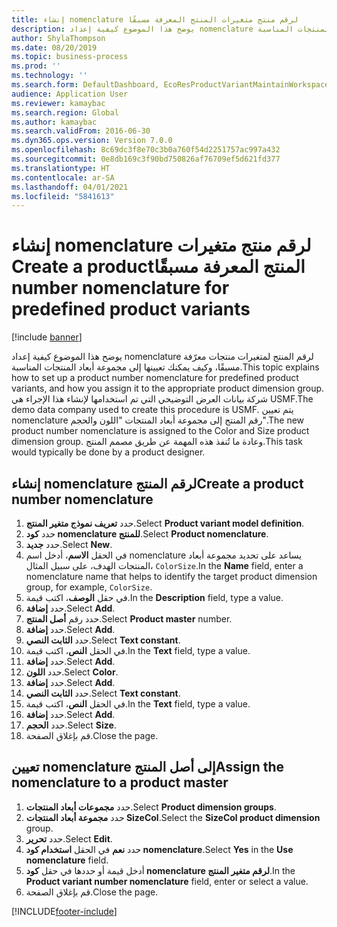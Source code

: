 ```yaml
---
title: إنشاء nomenclature لرقم منتج متغيرات المنتج المعرفة مسبقًا‬‏‫
description: يوضح هذا الموضوع كيفية إعداد nomenclature لرقم المنتج لمتغيرات منتجات معرّفة مسبقًا، وكيف يمكنك تعيينها إلى مجموعة أبعاد المنتجات المناسبة.
author: ShylaThompson
ms.date: 08/20/2019
ms.topic: business-process
ms.prod: ''
ms.technology: ''
ms.search.form: DefaultDashboard, EcoResProductVariantMaintainWorkspace, EcoResNomenclature, EcoResProductDimensionGroup
audience: Application User
ms.reviewer: kamaybac
ms.search.region: Global
ms.author: kamaybac
ms.search.validFrom: 2016-06-30
ms.dyn365.ops.version: Version 7.0.0
ms.openlocfilehash: 8c69dc3f8e70c3b0a760f54d2251757ac997a432
ms.sourcegitcommit: 0e8db169c3f90bd750826af76709ef5d621fd377
ms.translationtype: HT
ms.contentlocale: ar-SA
ms.lasthandoff: 04/01/2021
ms.locfileid: "5841613"
---
```

# <a name="create-a-product-number-nomenclature-for-predefined-product-variants"></a><span data-ttu-id="79a47-103">إنشاء nomenclature لرقم منتج متغيرات المنتج المعرفة مسبقًا‬‏‫</span><span class="sxs-lookup"><span data-stu-id="79a47-103">Create a product number nomenclature for predefined product variants</span></span>

[!include [banner](../../includes/banner.md)]

<span data-ttu-id="79a47-104">يوضح هذا الموضوع كيفية إعداد nomenclature لرقم المنتج لمتغيرات منتجات معرّفة مسبقًا، وكيف يمكنك تعيينها إلى مجموعة أبعاد المنتجات المناسبة.</span><span class="sxs-lookup"><span data-stu-id="79a47-104">This topic explains how to set up a product number nomenclature for predefined product variants, and how you assign it to the appropriate product dimension group.</span></span> <span data-ttu-id="79a47-105">شركة بيانات العرض التوضيحي التي تم استخدامها لإنشاء هذا الإجراء هي USMF.</span><span class="sxs-lookup"><span data-stu-id="79a47-105">The demo data company used to create this procedure is USMF.</span></span> <span data-ttu-id="79a47-106">يتم تعيين nomenclature رقم المنتج إلى مجموعة أبعاد المنتجات "اللون والحجم".</span><span class="sxs-lookup"><span data-stu-id="79a47-106">The new product number nomenclature is assigned to the Color and Size product dimension group.</span></span> <span data-ttu-id="79a47-107">وعادة ما تُنفذ هذه المهمة عن طريق مصمم المنتج.</span><span class="sxs-lookup"><span data-stu-id="79a47-107">This task would typically be done by a product designer.</span></span>


## <a name="create-a-product-number-nomenclature"></a><span data-ttu-id="79a47-108">إنشاء nomenclature لرقم المنتج</span><span class="sxs-lookup"><span data-stu-id="79a47-108">Create a product number nomenclature</span></span>
1. <span data-ttu-id="79a47-109">حدد **تعريف نموذج متغير المنتج**.</span><span class="sxs-lookup"><span data-stu-id="79a47-109">Select **Product variant model definition**.</span></span>
2. <span data-ttu-id="79a47-110">حدد **كود nomenclature للمنتج‬**.</span><span class="sxs-lookup"><span data-stu-id="79a47-110">Select **Product nomenclature**.</span></span>
3. <span data-ttu-id="79a47-111">حدد **جديد**.</span><span class="sxs-lookup"><span data-stu-id="79a47-111">Select **New**.</span></span>
4. <span data-ttu-id="79a47-112">في الحقل **الاسم**، أدخل اسم nomenclature يساعد على تحديد مجموعة أبعاد المنتجات الهدف، على سبيل المثال، `ColorSize`.</span><span class="sxs-lookup"><span data-stu-id="79a47-112">In the **Name** field, enter a nomenclature name that helps to identify the target product dimension group, for example, `ColorSize`.</span></span>
5. <span data-ttu-id="79a47-113">في حقل **الوصف**، اكتب قيمة.</span><span class="sxs-lookup"><span data-stu-id="79a47-113">In the **Description** field, type a value.</span></span>
6. <span data-ttu-id="79a47-114">حدد **إضافة**.</span><span class="sxs-lookup"><span data-stu-id="79a47-114">Select **Add**.</span></span>
7. <span data-ttu-id="79a47-115">حدد رقم **أصل المنتج**.</span><span class="sxs-lookup"><span data-stu-id="79a47-115">Select **Product master** number.</span></span>
8. <span data-ttu-id="79a47-116">حدد **إضافة**.</span><span class="sxs-lookup"><span data-stu-id="79a47-116">Select **Add**.</span></span>
9. <span data-ttu-id="79a47-117">حدد **الثابت النصي**.</span><span class="sxs-lookup"><span data-stu-id="79a47-117">Select **Text constant**.</span></span>
10. <span data-ttu-id="79a47-118">في الحقل **النص**، اكتب قيمة.</span><span class="sxs-lookup"><span data-stu-id="79a47-118">In the **Text** field, type a value.</span></span>
11. <span data-ttu-id="79a47-119">حدد **إضافة**.</span><span class="sxs-lookup"><span data-stu-id="79a47-119">Select **Add**.</span></span>
12. <span data-ttu-id="79a47-120">حدد **اللون**.</span><span class="sxs-lookup"><span data-stu-id="79a47-120">Select **Color**.</span></span>
13. <span data-ttu-id="79a47-121">حدد **إضافة**.</span><span class="sxs-lookup"><span data-stu-id="79a47-121">Select **Add**.</span></span>
14. <span data-ttu-id="79a47-122">حدد **الثابت النصي**.</span><span class="sxs-lookup"><span data-stu-id="79a47-122">Select **Text constant**.</span></span>
15. <span data-ttu-id="79a47-123">في الحقل **النص**، اكتب قيمة.</span><span class="sxs-lookup"><span data-stu-id="79a47-123">In the **Text** field, type a value.</span></span>
16. <span data-ttu-id="79a47-124">حدد **إضافة**.</span><span class="sxs-lookup"><span data-stu-id="79a47-124">Select **Add**.</span></span>
17. <span data-ttu-id="79a47-125">حدد **الحجم**.</span><span class="sxs-lookup"><span data-stu-id="79a47-125">Select **Size**.</span></span>
18. <span data-ttu-id="79a47-126">قم بإغلاق الصفحة.</span><span class="sxs-lookup"><span data-stu-id="79a47-126">Close the page.</span></span>

## <a name="assign-the-nomenclature-to-a-product-master"></a><span data-ttu-id="79a47-127">تعيين nomenclature إلى أصل المنتج</span><span class="sxs-lookup"><span data-stu-id="79a47-127">Assign the nomenclature to a product master</span></span>
1. <span data-ttu-id="79a47-128">حدد **مجموعات أبعاد المنتجات**.</span><span class="sxs-lookup"><span data-stu-id="79a47-128">Select **Product dimension groups**.</span></span>
2. <span data-ttu-id="79a47-129">حدد **مجموعة أبعاد المنتجات SizeCol**.</span><span class="sxs-lookup"><span data-stu-id="79a47-129">Select the **SizeCol product dimension** group.</span></span>
3. <span data-ttu-id="79a47-130">حدد **تحرير**.</span><span class="sxs-lookup"><span data-stu-id="79a47-130">Select **Edit**.</span></span>
4. <span data-ttu-id="79a47-131">حدد **نعم** في الحقل **استخدام كود nomenclature**.</span><span class="sxs-lookup"><span data-stu-id="79a47-131">Select **Yes** in the **Use nomenclature** field.</span></span>
5. <span data-ttu-id="79a47-132">أدخل قيمة أو حددها في حقل **كود nomenclature لرقم متغير المنتج‬**.</span><span class="sxs-lookup"><span data-stu-id="79a47-132">In the **Product variant number nomenclature** field, enter or select a value.</span></span>
6. <span data-ttu-id="79a47-133">قم بإغلاق الصفحة.</span><span class="sxs-lookup"><span data-stu-id="79a47-133">Close the page.</span></span>



[!INCLUDE[footer-include](../../../includes/footer-banner.md)]